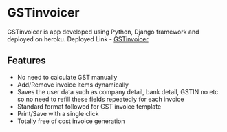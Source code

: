 # GSTinvoicer
GSTinvoicer is app developed using Python, Django framework and deployed on heroku.
Deployed Link - [GSTinvoicer](https://django-gst.herokuapp.com/)

## Features
* No need to calculate GST manually
* Add/Remove invoice items dynamically
* Saves the user data such as company detail, bank detail, GSTIN no etc. so no need to refill these fields 
   repeatedly for each invoice
* Standard format followed for GST invoice template
* Print/Save with a single click
* Totally free of cost invoice generation



